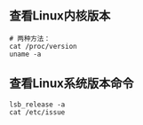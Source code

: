 ## 查看Linux内核版本

```
# 两种方法：
cat /proc/version
uname -a
```



## 查看Linux系统版本命令

```
lsb_release -a
cat /etc/issue
```

